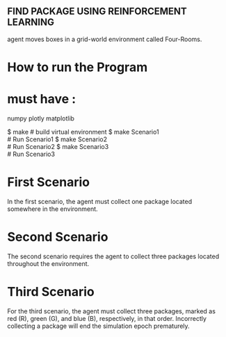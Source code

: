 ## FIND PACKAGE USING REINFORCEMENT LEARNING

 agent moves boxes in a grid-world environment called Four-Rooms.

# How to run the Program

# must have :
numpy
plotly
matplotlib



$ make  # build virtual environment
$ make Scenario1  
    # Run Scenario1
$ make Scenario2  
    # Run Scenario2
$ make Scenario3  
    # Run Scenario3

# First Scenario
In the first scenario, the agent must collect one package located somewhere in the environment.

# Second Scenario
The second scenario requires the agent to collect three packages located throughout the environment.

# Third Scenario
For the third scenario, the agent must collect three packages, marked as red (R), green (G), and blue (B), respectively, in that order. Incorrectly collecting a package will end the simulation epoch prematurely.
